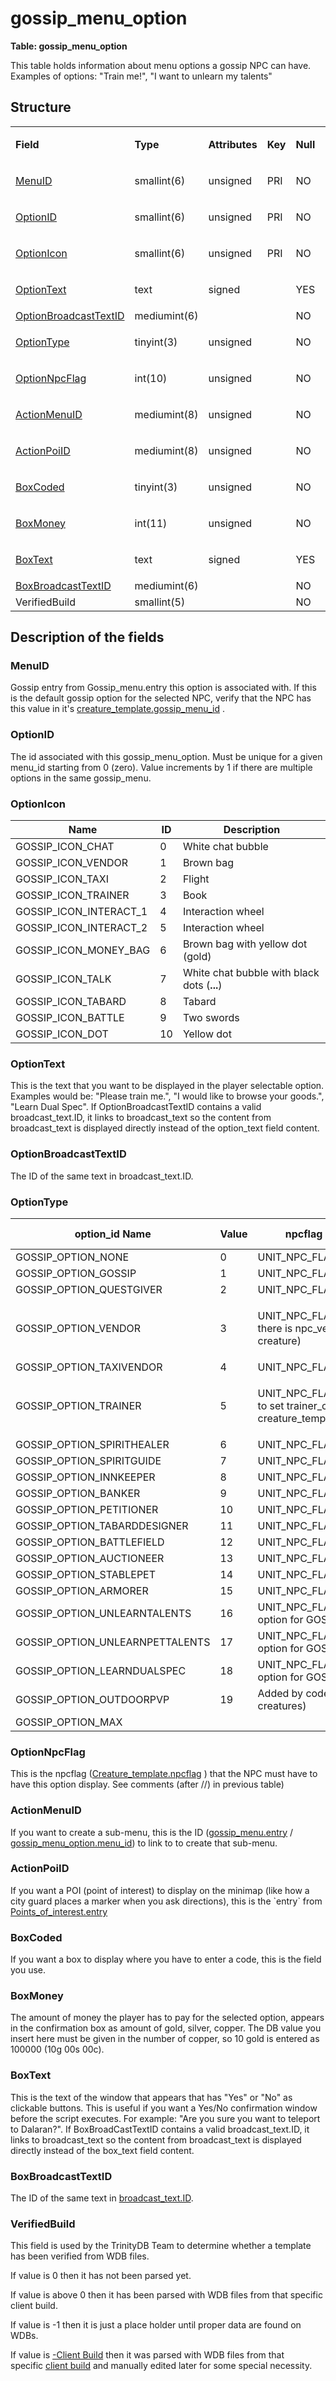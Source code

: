# gossip\_menu\_option

**Table: gossip\_menu\_option**

This table holds information about menu options a gossip NPC can have. Examples of options: "Train me!", "I want to unlearn my talents"

## Structure

<table>
<tbody>
<tr class="odd">
<td><p><strong>Field</strong></p></td>
<td><p><strong>Type</strong></p></td>
<td><p><strong>Attributes</strong></p></td>
<td><p><strong>Key</strong></p></td>
<td><p><strong>Null</strong></p></td>
<td><p><strong>Default</strong></p></td>
<td><p><strong>Extra</strong></p></td>
<td><p><strong>Comment</strong></p></td>
</tr>
<tr class="even">
<td><p><a href="#menu_id">MenuID</a></p></td>
<td><p>smallint(6)</p></td>
<td><p>unsigned</p></td>
<td><p>PRI</p></td>
<td><p>NO</p></td>
<td><p>0</p></td>
<td><p><br />
</p></td>
<td><p><br />
</p></td>
</tr>
<tr class="odd">
<td><p><a href="#id">OptionID</a></p></td>
<td><p>smallint(6)</p></td>
<td><p>unsigned</p></td>
<td><p>PRI</p></td>
<td><p>NO</p></td>
<td><p>0</p></td>
<td><p><br />
</p></td>
<td><p><br />
</p></td>
</tr>
<tr class="even">
<td><p><a href="#option_icon">OptionIcon</a></p></td>
<td><p>smallint(6)</p></td>
<td><p>unsigned</p></td>
<td><p>PRI</p></td>
<td><p>NO</p></td>
<td><p>0</p></td>
<td><p><br />
</p></td>
<td><p><br />
</p></td>
</tr>
<tr class="odd">
<td><p><a href="#option_text">OptionText</a></p></td>
<td><p>text</p></td>
<td><p>signed</p></td>
<td><p><br />
</p></td>
<td><p>YES</p></td>
<td><p>NULL</p></td>
<td><p><br />
</p></td>
<td><p><br />
</p></td>
</tr>
<tr class="even">
<td><a href="#optionbroadcasttextid">OptionBroadcastTextID</a></td>
<td>mediumint(6)</td>
<td><br />
</td>
<td><br />
</td>
<td>NO</td>
<td><br />
</td>
<td><br />
</td>
<td><br />
</td>
</tr>
<tr class="odd">
<td><p><a href="#option_id">OptionType</a></p></td>
<td><p>tinyint(3)</p></td>
<td><p>unsigned</p></td>
<td><p><br />
</p></td>
<td><p>NO</p></td>
<td><p>0</p></td>
<td><p><br />
</p></td>
<td><p><br />
</p></td>
</tr>
<tr class="even">
<td><p><a href="#npc_option_npcflag">OptionNpcFlag</a></p></td>
<td><p>int(10)</p></td>
<td><p>unsigned</p></td>
<td><p><br />
</p></td>
<td><p>NO</p></td>
<td><p>0</p></td>
<td><p><br />
</p></td>
<td><p><br />
</p></td>
</tr>
<tr class="odd">
<td><p><a href="#action_menu_id">ActionMenuID</a></p></td>
<td><p>mediumint(8)</p></td>
<td><p>unsigned</p></td>
<td><p><br />
</p></td>
<td><p>NO</p></td>
<td><p>0</p></td>
<td><p><br />
</p></td>
<td><p><br />
</p></td>
</tr>
<tr class="even">
<td><p><a href="#action_poi_id">ActionPoiID</a></p></td>
<td><p>mediumint(8)</p></td>
<td><p>unsigned</p></td>
<td><p><br />
</p></td>
<td><p>NO</p></td>
<td><p>0</p></td>
<td><p><br />
</p></td>
<td><p><br />
</p></td>
</tr>
<tr class="odd">
<td><p><a href="#box_coded">BoxCoded</a></p></td>
<td><p>tinyint(3)</p></td>
<td><p>unsigned</p></td>
<td><p><br />
</p></td>
<td><p>NO</p></td>
<td><p>0</p></td>
<td><p><br />
</p></td>
<td><p><br />
</p></td>
</tr>
<tr class="even">
<td><p><a href="#box_money">BoxMoney</a></p></td>
<td><p>int(11)</p></td>
<td><p>unsigned</p></td>
<td><p><br />
</p></td>
<td><p>NO</p></td>
<td><p>0</p></td>
<td><p><br />
</p></td>
<td><p><br />
</p></td>
</tr>
<tr class="odd">
<td><p><a href="#box_text">BoxText</a></p></td>
<td><p>text</p></td>
<td><p>signed</p></td>
<td><p><br />
</p></td>
<td><p>YES</p></td>
<td><p>NULL</p></td>
<td><p><br />
</p></td>
<td><p><br />
</p></td>
</tr>
<tr class="even">
<td><a href="#boxbroadcasttextid">BoxBroadcastTextID</a></td>
<td>mediumint(6)</td>
<td><br />
</td>
<td><br />
</td>
<td>NO</td>
<td>0</td>
<td><br />
</td>
<td><br />
</td>
</tr>
<tr class="odd">
<td>VerifiedBuild</td>
<td>smallint(5)</td>
<td><br />
</td>
<td><br />
</td>
<td>NO</td>
<td>0</td>
<td><br />
</td>
<td><br />
</td>
</tr>
</tbody>
</table>

## Description of the fields

### MenuID

Gossip entry from Gossip\_menu.entry this option is associated with.
If this is the default gossip option for the selected NPC, verify that the NPC has this value in it's [creature\_template.gossip\_menu\_id](http://www.azerothcore.org/wiki/creature_template#creature_template-gossip_menu_id) .

### OptionID

The id associated with this gossip\_menu\_option. Must be unique for a given menu\_id starting from 0 (zero).
Value increments by 1 if there are multiple options in the same gossip\_menu.

### OptionIcon

| Name                      | ID  | Description                                 |
|---------------------------|-----|---------------------------------------------|
| GOSSIP\_ICON\_CHAT        | 0   | White chat bubble                           |
| GOSSIP\_ICON\_VENDOR      | 1   | Brown bag                                   |
| GOSSIP\_ICON\_TAXI        | 2   | Flight                                      |
| GOSSIP\_ICON\_TRAINER     | 3   | Book                                        |
| GOSSIP\_ICON\_INTERACT\_1 | 4   | Interaction wheel                           |
| GOSSIP\_ICON\_INTERACT\_2 | 5   | Interaction wheel                           |
| GOSSIP\_ICON\_MONEY\_BAG  | 6   | Brown bag with yellow dot (gold)            |
| GOSSIP\_ICON\_TALK        | 7   | White chat bubble with black dots (**...**) |
| GOSSIP\_ICON\_TABARD      | 8   | Tabard                                      |
| GOSSIP\_ICON\_BATTLE      | 9   | Two swords                                  |
| GOSSIP\_ICON\_DOT         | 10  | Yellow dot                                  |

### OptionText

This is the text that you want to be displayed in the player selectable option. Examples would be: "Please train me.", "I would like to browse your goods.", "Learn Dual Spec".
If OptionBroadcastTextID contains a valid broadcast\_text.ID, it links to broadcast\_text so the content from broadcast\_text is displayed directly instead of the option\_text field content.

### OptionBroadcastTextID

The ID of the same text in broadcast\_text.ID.

### OptionType

<table>
<thead>
<tr class="header">
<th>option_id Name</th>
<th>Value</th>
<th>npcflag Name (&amp; comment)</th>
<th>npcflag value</th>
</tr>
</thead>
<tbody>
<tr class="odd">
<td>GOSSIP_OPTION_NONE</td>
<td>0</td>
<td>UNIT_NPC_FLAG_NONE</td>
<td>0</td>
</tr>
<tr class="even">
<td>GOSSIP_OPTION_GOSSIP</td>
<td>1</td>
<td>UNIT_NPC_FLAG_GOSSIP</td>
<td>1</td>
</tr>
<tr class="odd">
<td>GOSSIP_OPTION_QUESTGIVER</td>
<td>2</td>
<td>UNIT_NPC_FLAG_QUESTGIVER</td>
<td>2</td>
</tr>
<tr class="even">
<td>GOSSIP_OPTION_VENDOR</td>
<td>3</td>
<td><p>UNIT_NPC_FLAG_VENDOR (Make sure there is npc_vendor data for this creature)</p></td>
<td>128</td>
</tr>
<tr class="odd">
<td>GOSSIP_OPTION_TAXIVENDOR</td>
<td>4</td>
<td>UNIT_NPC_FLAG_TAXIVENDOR</td>
<td>8192</td>
</tr>
<tr class="even">
<td>GOSSIP_OPTION_TRAINER</td>
<td>5</td>
<td><p>UNIT_NPC_FLAG_TRAINER (Remember to set trainer_class in creature_template) </p></td>
<td>16</td>
</tr>
<tr class="odd">
<td>GOSSIP_OPTION_SPIRITHEALER</td>
<td>6</td>
<td>UNIT_NPC_FLAG_SPIRITHEALER</td>
<td>16384</td>
</tr>
<tr class="even">
<td>GOSSIP_OPTION_SPIRITGUIDE</td>
<td>7</td>
<td>UNIT_NPC_FLAG_SPIRITGUIDE</td>
<td>32768</td>
</tr>
<tr class="odd">
<td>GOSSIP_OPTION_INNKEEPER</td>
<td>8</td>
<td>UNIT_NPC_FLAG_INNKEEPER</td>
<td>65536</td>
</tr>
<tr class="even">
<td>GOSSIP_OPTION_BANKER</td>
<td>9</td>
<td>UNIT_NPC_FLAG_BANKER</td>
<td>131072</td>
</tr>
<tr class="odd">
<td>GOSSIP_OPTION_PETITIONER</td>
<td>10</td>
<td>UNIT_NPC_FLAG_PETITIONER</td>
<td>262144</td>
</tr>
<tr class="even">
<td>GOSSIP_OPTION_TABARDDESIGNER</td>
<td>11</td>
<td>UNIT_NPC_FLAG_TABARDDESIGNER</td>
<td>524288</td>
</tr>
<tr class="odd">
<td>GOSSIP_OPTION_BATTLEFIELD</td>
<td>12</td>
<td>UNIT_NPC_FLAG_BATTLEFIELDPERSON</td>
<td>1048576</td>
</tr>
<tr class="even">
<td>GOSSIP_OPTION_AUCTIONEER</td>
<td>13</td>
<td>UNIT_NPC_FLAG_AUCTIONEER</td>
<td>2097152</td>
</tr>
<tr class="odd">
<td>GOSSIP_OPTION_STABLEPET</td>
<td>14</td>
<td>UNIT_NPC_FLAG_STABLE</td>
<td>4194304</td>
</tr>
<tr class="even">
<td>GOSSIP_OPTION_ARMORER</td>
<td>15</td>
<td>UNIT_NPC_FLAG_ARMORER (not used)</td>
<td>4096</td>
</tr>
<tr class="odd">
<td>GOSSIP_OPTION_UNLEARNTALENTS</td>
<td>16</td>
<td>UNIT_NPC_FLAG_TRAINER (bonus option for GOSSIP_OPTION_TRAINER)</td>
<td>16</td>
</tr>
<tr class="even">
<td>GOSSIP_OPTION_UNLEARNPETTALENTS</td>
<td>17</td>
<td>UNIT_NPC_FLAG_TRAINER (bonus option for GOSSIP_OPTION_TRAINER)</td>
<td>16</td>
</tr>
<tr class="odd">
<td>GOSSIP_OPTION_LEARNDUALSPEC</td>
<td>18</td>
<td>UNIT_NPC_FLAG_TRAINER (bonus option for GOSSIP_OPTION_TRAINER)</td>
<td>16</td>
</tr>
<tr class="even">
<td>GOSSIP_OPTION_OUTDOORPVP</td>
<td>19</td>
<td>Added by code (option for outdoor PvP creatures)</td>
<td><br />
</td>
</tr>
<tr class="odd">
<td>GOSSIP_OPTION_MAX</td>
<td><br />
</td>
<td><br />
</td>
<td><br />
</td>
</tr>
</tbody>
</table>

### OptionNpcFlag

This is the npcflag ([Creature\_template.npcflag](creature_template#creature_template-npcflag) ) that the NPC must have to have this option display. See comments (after //) in previous table)

### ActionMenuID

If you want to create a sub-menu, this is the ID ([gossip\_menu.entry](http://www.azerothcore.org/wiki/gossip_menu#entry) / [gossip\_menu\_option.menu\_id](http://www.azerothcore.org/wiki/gossip_menu_option#menu_id)) to link to to create that sub-menu.

### ActionPoiID

If you want a POI (point of interest) to display on the minimap (like how a city guard places a marker when you ask directions), this is the \`entry\` from [Points\_of\_interest.entry](http://www.azerothcore.org/wiki/points_of_interest#entry)

### BoxCoded

If you want a box to display where you have to enter a code, this is the field you use.

### BoxMoney

The amount of money the player has to pay for the selected option, appears in the confirmation box as amount of gold, silver, copper.
The DB value you insert here must be given in the number of copper, so 10 gold is entered as 100000 (10g 00s 00c).

### BoxText

This is the text of the window that appears that has "Yes" or "No" as clickable buttons. This is useful if you want a Yes/No confirmation window before the script executes. For example: "Are you sure you want to teleport to Dalaran?".
If BoxBroadCastTextID contains a valid broadcast\_text.ID, it links to broadcast\_text so the content from broadcast\_text is displayed directly instead of the box\_text field content.

### BoxBroadcastTextID

The ID of the same text in [broadcast\_text.ID](http://www.azerothcore.org/wiki/broadcast_text#broadcast_text-ID).

### VerifiedBuild

This field is used by the TrinityDB Team to determine whether a template has been verified from WDB files.

If value is 0 then it has not been parsed yet.

If value is above 0 then it has been parsed with WDB files from that specific client build.

If value is -1 then it is just a place holder until proper data are found on WDBs.

If value is [-Client Build](http://archive.trinitycore.info/DB:Auth:realmlist#gamebuild "DB:Auth:realmlist") then it was parsed with WDB files from that specific [client build](http://archive.trinitycore.info/DB:Auth:realmlist#gamebuild "DB:Auth:realmlist") and manually edited later for some special necessity.
